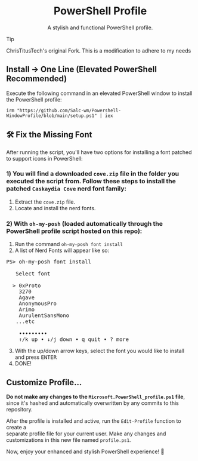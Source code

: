 <div align="center">
<h1>PowerShell Profile</h1>
<p>A stylish and functional PowerShell profile.</p>
</div>

> [!TIP]
> ChrisTitusTech's original Fork. This is a modification to adhere to my needs

## Install -> One Line (Elevated PowerShell Recommended)

Execute the following command in an elevated PowerShell window to install the PowerShell profile:

```
irm "https://github.com/Salc-wm/Powershell-WindowProfile/blob/main/setup.ps1" | iex
```

## 🛠️ Fix the Missing Font
After running the script, you'll have two options for installing a font patched to support icons in PowerShell:

### 1) You will find a downloaded `cove.zip` file in the folder you executed the script from. Follow these steps to install the patched `Caskaydia Cove` nerd font family:

1. Extract the `cove.zip` file.
2. Locate and install the nerd fonts.

### 2) With `oh-my-posh` (loaded automatically through the PowerShell profile script hosted on this repo):
1. Run the command `oh-my-posh font install`
2. A list of Nerd Fonts will appear like so:
<pre>
PS> oh-my-posh font install

   Select font

  > 0xProto
    3270
    Agave
    AnonymousPro
    Arimo
    AurulentSansMono
   ...etc

    •••••••••
    ↑/k up • ↓/j down • q quit • ? more</pre>
3. With the up/down arrow keys, select the font you would like to install and press <kbd>ENTER</kbd>
4. DONE!
   
## Customize Profile...
**Do not make any changes to the `Microsoft.PowerShell_profile.ps1` file**,\
since it's hashed and automatically overwritten by any commits to this repository.

After the profile is installed and active, run the `Edit-Profile` function to create a\
separate profile file for your current user. Make any changes and customizations in this new file named `profile.ps1`.

Now, enjoy your enhanced and stylish PowerShell experience! 🚀
